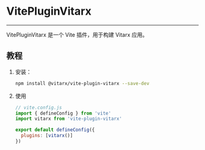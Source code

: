 # VitePluginVitarx

___________________________________________________

VitePluginVitarx 是一个 Vite 插件，用于构建 Vitarx 应用。

## 教程

1. 安装：
   ```bash
   npm install @vitarx/vite-plugin-vitarx --save-dev
   ```
2. 使用
   ```javascript
   // vite.config.js
   import { defineConfig } from 'vite'
   import vitarx from 'vite-plugin-vitarx'

   export default defineConfig({
     plugins: [vitarx()]
   })
   ```
